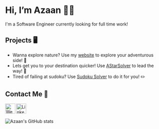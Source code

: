 # Hi, I’m Azaan 👋🏽

I'm a Software Engineer currently looking for full time work!

## Projects 🖥

* Wanna explore nature? Use my [website](https://am-naturetours.herokuapp.com/) to explore your adventurous side! 🐾 
* Lets get you to your destination quicker! Use [AStarSolver](https://github.com/a-majeed/AStarSolver) to lead the way! 📍
* Tired of failing at sudoku? Use [Sudoku Solver](https://github.com/a-majeed/Sudoku-Solver) to do it for you! ✏️ 


## Contact Me 📨
[<img align="left" alt="Website" width="32px" src="https://user-images.githubusercontent.com/45409413/133163832-5cd03116-72c8-4b6b-8467-a9fb2dc0685f.png" />](mailto:azaan.majeed09@gmail.com)
[<img align="left" alt="LinkedIn" width="32px" src="https://user-images.githubusercontent.com/39068407/98451620-bd08fa00-2104-11eb-9470-ddd5add19e9f.png" />](https://linkedin.com/in/amajeed1)
</br>
</br>


![Azaan's GitHub stats](https://github-readme-stats.vercel.app/api?username=a-majeed&hide=contribs,prs,issues,stars)
